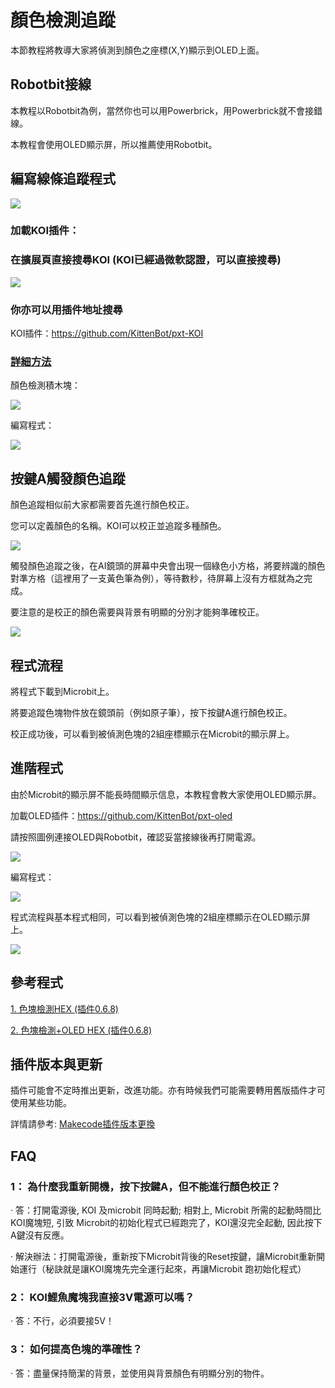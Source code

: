 # **顏色檢測追蹤**

本節教程將教導大家將偵測到顏色之座標(X,Y)顯示到OLED上面。

## Robotbit接線

本教程以Robotbit為例，當然你也可以用Powerbrick，用Powerbrick就不會接錯線。

本教程會使用OLED顯示屏，所以推薦使用Robotbit。

## 編寫線條追蹤程式

![](../../functional_module/PWmodules/images/mcbanner.png)

### 加載KOI插件：

### 在擴展頁直接搜尋KOI (KOI已經過微軟認證，可以直接搜尋)

![](./images/koi_search.png)

### 你亦可以用插件地址搜尋

KOI插件：https://github.com/KittenBot/pxt-KOI


### [詳細方法](../../Makecode/powerBrickMC)

顏色檢測積木塊：

![](KOI12/blocks_blob.png)

編寫程式：

![](KOI12/code_blob.png)

## 按鍵A觸發顏色追蹤

顏色追蹤相似前大家都需要首先進行顏色校正。

您可以定義顏色的名稱。KOI可以校正並追蹤多種顏色。

![](KOI12/calibrate.png)

觸發顏色追蹤之後，在AI鏡頭的屏幕中央會出現一個綠色小方格，將要辨識的顏色對準方格（這裡用了一支黃色筆為例），等待數秒，待屏幕上沒有方框就為之完成。

要注意的是校正的顏色需要與背景有明顯的分別才能夠準確校正。

![](KOI12/04.png)

## 程式流程

將程式下載到Microbit上。

將要追蹤色塊物件放在鏡頭前（例如原子筆），按下按鍵A進行顏色校正。

校正成功後，可以看到被偵測色塊的2組座標顯示在Microbit的顯示屏上。

## 進階程式

由於Microbit的顯示屏不能長時間顯示信息，本教程會教大家使用OLED顯示屏。

加載OLED插件：https://github.com/KittenBot/pxt-oled

請按照圖例連接OLED與Robotbit，確認妥當接線後再打開電源。

![](KOI12/03.png)

編寫程式：

![](KOI12/codeoled_blob.png)

程式流程與基本程式相同，可以看到被偵測色塊的2組座標顯示在OLED顯示屏上。

![](KOI12/01.png)

## 參考程式

[1. 色塊檢測HEX (插件0.6.8)](https://makecode.microbit.org/_V4UeaJYT61YP)

[2. 色塊檢測+OLED HEX (插件0.6.8)](https://makecode.microbit.org/_2DKRWfEXTW9M)

## 插件版本與更新

插件可能會不定時推出更新，改進功能。亦有時候我們可能需要轉用舊版插件才可使用某些功能。

詳情請參考: [Makecode插件版本更換](../../Makecode/makecode_extensionUpdate)

## FAQ

### 1： 為什麼我重新開機，按下按鍵A，但不能進行顏色校正？

·    答：打開電源後, KOI 及microbit 同時起動; 相對上, Microbit 所需的起動時間比KOI魔塊短, 引致 Microbit的初始化程式已經跑完了，KOI還沒完全起動, 因此按下A鍵沒有反應。

·    解決辦法：打開電源後，重新按下Microbit背後的Reset按鍵，讓Microbit重新開始運行（秘訣就是讓KOI魔塊先完全運行起來，再讓Microbit 跑初始化程式）

### 2： KOI鯉魚魔塊我直接3V電源可以嗎？

·    答：不行，必須要接5V！

### 3： 如何提高色塊的準確性？

·    答：盡量保持簡潔的背景，並使用與背景顏色有明顯分別的物件。


